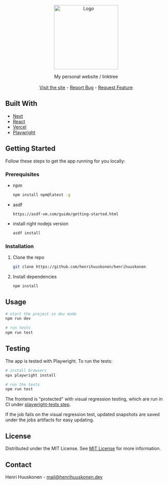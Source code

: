 <br/>
<div align="center">
<a href="https://www.henrihuuskonen.dev/">
<img src="https://www.henrihuuskonen.dev/henri-huuskonen-avatar.svg" alt="Logo" width="200" height="200">
</a>
<p align="center">
My personal website / linktree

<br/>
<br/>
<a href="https://www.henrihuuskonen.dev/">Visit the site</a>  -
<a href="https://github.com/henrihuuskonen/henrihuuskonen/issues/new?labels=bug&template=bug-report---.md">Report Bug</a> -
<a href="https://github.com/henrihuuskonen/henrihuuskonen/issues/new?labels=enhancement&template=feature-request---.md">Request Feature</a>
</p>
</div>


## Built With

- [Next](https://nextjs.org)
- [React](https://reactjs.org)
- [Vercel](https://vercel.com/)
- [Playwright](https://playwright.dev/)
## Getting Started

Follow these steps to get the app running for you locally:
### Prerequisites

- npm
  ```sh
  npm install npm@latest -g
  ```

- asdf
  ```
  https://asdf-vm.com/guide/getting-started.html
  ```

- install right nodejs version
  ```sh
  asdf install
  ```
### Installation

1. Clone the repo
   ```sh
   git clone https://github.com/henrihuuskonen/henrihuuskonen
   ```
2. Install dependencies
   ```sh
   npm install
   ```
## Usage

```sh
# start the project in dev mode
npm run dev

# run tests
npm run test
```

## Testing

The app is tested with Playwright. To run the tests:
```sh
# install browsers
npx playwright install

# run the tests
npm run test
```

The frontend is "protected" with visual regression testing, which are run in CI under [playwright-tests step](https://github.com/henrihuuskonen/henrihuuskonen.dev/blob/main/.github/workflows/ci.yaml#L21).

If the job fails on the visual regression test, updated snapshots are saved under the jobs artifacts for easy updating.

## License

Distributed under the MIT License. See [MIT License](https://opensource.org/licenses/MIT) for more information.

## Contact

Henri Huuskonen - mail@henrihuuskonen.dev
